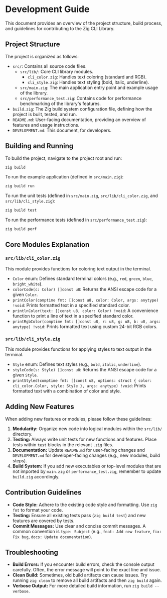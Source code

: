 # Development Guide

This document provides an overview of the project structure, build process, and guidelines for contributing to the Zig CLI Library.

## Project Structure

The project is organized as follows:

-   `src/`: Contains all source code files.
    -   `src/lib/`: Core CLI library modules.
        -   `cli_color.zig`: Handles text coloring (standard and RGB).
        -   `cli_style.zig`: Handles text styling (bold, italic, underline).
    -   `src/main.zig`: The main application entry point and example usage of the library.
    -   `src/performance_test.zig`: Contains code for performance benchmarking of the library's features.
-   `build.zig`: The Zig build system configuration file, defining how the project is built, tested, and run.
-   `README.md`: User-facing documentation, providing an overview of features and usage instructions.
-   `DEVELOPMENT.md`: This document, for developers.

## Building and Running

To build the project, navigate to the project root and run:

```bash
zig build
```

To run the example application (defined in `src/main.zig`):

```bash
zig build run
```

To run the unit tests (defined in `src/main.zig`, `src/lib/cli_color.zig`, and `src/lib/cli_style.zig`):

```bash
zig build test
```

To run the performance tests (defined in `src/performance_test.zig`):

```bash
zig build perf
```

## Core Modules Explanation

### `src/lib/cli_color.zig`

This module provides functions for coloring text output in the terminal.

-   `Color` enum: Defines standard terminal colors (e.g., `red`, `green`, `blue`, `bright_white`).
-   `colorCode(c: Color) []const u8`: Returns the ANSI escape code for a given `Color`.
-   `printColor(comptime fmt: []const u8, color: Color, args: anytype) !void`: Prints formatted text in a specified standard color.
-   `printlnColor(text: []const u8, color: Color) !void`: A convenience function to print a line of text in a specified standard color.
-   `printRgbColor(comptime fmt: []const u8, r: u8, g: u8, b: u8, args: anytype) !void`: Prints formatted text using custom 24-bit RGB colors.

### `src/lib/cli_style.zig`

This module provides functions for applying styles to text output in the terminal.

-   `Style` enum: Defines text styles (e.g., `bold`, `italic`, `underline`).
-   `styleCode(s: Style) []const u8`: Returns the ANSI escape code for a given `Style`.
-   `printStyled(comptime fmt: []const u8, options: struct { color: cli_color.Color, style: Style }, args: anytype) !void`: Prints formatted text with a combination of color and style.

## Adding New Features

When adding new features or modules, please follow these guidelines:

1.  **Modularity:** Organize new code into logical modules within the `src/lib/` directory.
2.  **Testing:** Always write unit tests for new functions and features. Place tests within `test` blocks in the relevant `.zig` files.
3.  **Documentation:** Update `README.md` for user-facing changes and `DEVELOPMENT.md` for developer-facing changes (e.g., new modules, build steps).
4.  **Build System:** If you add new executables or top-level modules that are not imported by `main.zig` or `performance_test.zig`, remember to update `build.zig` accordingly.

## Contribution Guidelines

-   **Code Style:** Adhere to the existing code style and formatting. Use `zig fmt` to format your code.
-   **Testing:** Ensure all existing tests pass (`zig build test`) and new features are covered by tests.
-   **Commit Messages:** Use clear and concise commit messages. A common convention is `type: Subject` (e.g., `feat: Add new feature`, `fix: Fix bug`, `docs: Update documentation`).

## Troubleshooting

-   **Build Errors:** If you encounter build errors, check the console output carefully. Often, the error message will point to the exact line and issue.
-   **Clean Build:** Sometimes, old build artifacts can cause issues. Try running `zig clean` to remove all build artifacts and then `zig build` again.
-   **Verbose Output:** For more detailed build information, run `zig build --verbose`.
